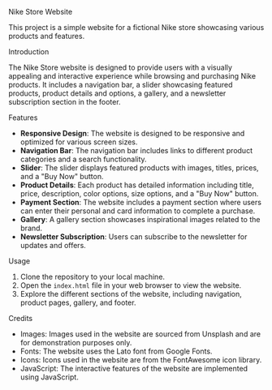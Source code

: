 
 Nike Store Website

This project is a simple website for a fictional Nike store showcasing various products and features.

Introduction

The Nike Store website is designed to provide users with a visually appealing and interactive experience while browsing and purchasing Nike products. It includes a navigation bar, a slider showcasing featured products, product details and options, a gallery, and a newsletter subscription section in the footer.

Features

- **Responsive Design**: The website is designed to be responsive and optimized for various screen sizes.
- **Navigation Bar**: The navigation bar includes links to different product categories and a search functionality.
- **Slider**: The slider displays featured products with images, titles, prices, and a "Buy Now" button.
- **Product Details**: Each product has detailed information including title, price, description, color options, size options, and a "Buy Now" button.
- **Payment Section**: The website includes a payment section where users can enter their personal and card information to complete a purchase.
- **Gallery**: A gallery section showcases inspirational images related to the brand.
- **Newsletter Subscription**: Users can subscribe to the newsletter for updates and offers.

Usage

1. Clone the repository to your local machine.
2. Open the `index.html` file in your web browser to view the website.
3. Explore the different sections of the website, including navigation, product pages, gallery, and footer.

Credits

- Images: Images used in the website are sourced from Unsplash and are for demonstration purposes only.
- Fonts: The website uses the Lato font from Google Fonts.
- Icons: Icons used in the website are from the FontAwesome icon library.
- JavaScript: The interactive features of the website are implemented using JavaScript.


